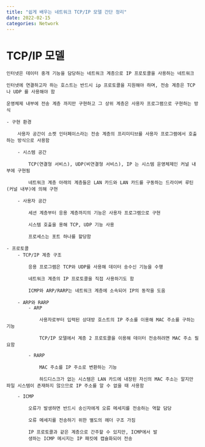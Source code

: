 ```yaml
---
title: "쉽게 배우는 네트워크 TCP/IP 모델 간단 정리"
date: 2022-02-15
categories: Network
---
```


# TCP/IP 모델

    인터넷은 데이터 중개 기능을 담당하는 네트워크 계층으로 IP 프로토콜을 사용하는 네트워크

    인터넷에 연결하고자 하는 호스트는 반드시 ip 프로토콜을 지원해야 하며, 전송 계층은 TCP 나 UDP 를 사용해야 함

    운영체제 내부에 전송 계층 까지만 구현하고 그 상위 계층은 사용자 프로그램으로 구현하는 방식

    - 구현 환경

        사용자 공간이 소켓 인터페이스라는 전송 계층의 프리미티브를 사용자 프로그램에서 호출하는 방식으로 사용함

        - 시스템 공간

            TCP(연결형 서비스), UDP(비연결형 서비스), IP 는 시스템 운영체제인 커널 내부에 구현됨

            네트워크 계층 아래의 계층들은 LAN 카드와 LAN 카드를 구동하는 드라이버 루틴(커널 내부)에 의해 구현

        - 사용자 공간

            세션 계층부터 응용 계층까지의 기능은 사용자 프로그램으로 구현

            시스템 호출을 용해 TCP, UDP 기능 사용

            프로세스는 포트 하나를 할당함

    - 프로토콜
        - TCP/IP 계층 구조

            응용 프로그램은 TCP와 UDP를 사용해 데이터 송수신 기능을 수행

            네트워크 계층의 IP 프로토콜을 직접 사용하기도 함

            ICMP와 ARP/RARP는 네트워크 계층에 소속되어 IP의 동작을 도움

        - ARP와 RARP
            - ARP

                사용자로부터 입력된 상대방 호스트의 IP 주소를 이용해 MAC 주소를 구하는 기능

                TCP/IP 모델에서 계층 2 프로토콜을 이용해 데이터 전송하려면 MAC 주소 필요함

            - RARP

                MAC 주소를 IP 주소로 변환하는 기능

                하드디스크가 없는 시스템은 LAN 카드에 내장된 자신의 MAC 주소는 알지만 파일 시스템이 존재하지 않으므로 IP 주소를 알 수 없을 때 사용함

        - ICMP

            오류가 발생하면 반드시 송신자에게 오류 메세지를 전송하는 역할 담당

            오류 메세지를 전송하기 위한 별도의 헤더 구조 가짐

            IP 프로토콜과 같은 계층으로 간주할 수 있지만, ICMP에서 발
            생하는 ICMP 메시지는 IP 패킷에 캡슐화되어 전송
